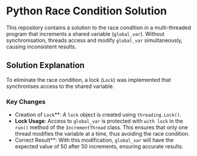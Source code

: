 # Python Race Condition Solution

This repository contains a solution to the race condition in a multi-threaded program that increments a shared variable (`global_var`). Without synchronisation, threads access and modify `global_var` simultaneously, causing inconsistent results.

## Solution Explanation

To eliminate the race condition, a lock (`Lock`) was implemented that synchronises access to the shared variable.

### Key Changes

- Creation of `Lock`**: A `lock` object is created using `threading.Lock()`.
- **Lock Usage**: Access to `global_var` is protected with `with lock` in the `run()` method of the `IncrementThread` class. This ensures that only one thread modifies the variable at a time, thus avoiding the race condition.
- Correct Result**: With this modification, `global_var` will have the expected value of 50 after 50 increments, ensuring accurate results.

